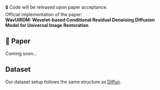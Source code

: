 🔒 Code will be released upon paper acceptance.  
Official implementation of the paper:  
**WavUIRDM: Wavelet-based Conditional Residual Denoising Diffusion Model for Universal Image Restoration**  

## 🔗 Paper
Coming soon...

## Dataset
Our dataset setup follows the same structure as [Diffuir](https://github.com/iSEE-Laboratory/DiffUIR).
